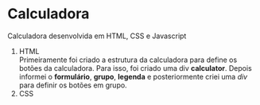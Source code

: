 # Calculadora
Calculadora desenvolvida em HTML, CSS e Javascript
<br>
1. HTML <br>
   Primeiramente foi criado a estrutura da calculadora para define os botões da calculadora. Para isso, foi criado uma div **calculator**. Depois informei o **formulário**, **grupo**, **legenda** e posteriormente criei uma *div* para definir os botões em grupo.  
1. CSS




